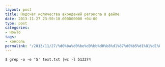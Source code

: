 ```yaml
---
layout: post
title: Подсчет количества вхождений регэкспа в файле
date: 2013-11-27 23:50:10.000000000 +04:00
type: post
categories:
- HowTo
tags:
- консоль
permalink: "/2013/11/27/%d0%ba%d0%be%d0%bb%d0%b8%d1%87%d0%b5%d1%81%d1%82%d0%b2%d0%be-%d0%b2%d1%85%d0%be%d0%b6%d0%b4%d0%b5%d0%bd%d0%b8%d0%b9/"
---
```

```shell
$ grep -o -e 'S' text.txt |wc -l 513274
```
